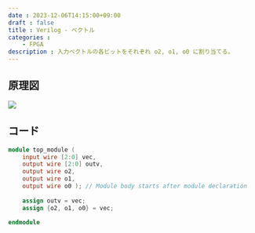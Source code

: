 ```yaml
---
date : 2023-12-06T14:15:00+09:00
draft : false
title : Verilog - ベクトル
categories :
    - FPGA
description : 入力ベクトルの各ビットをそれぞれ o2, o1, o0 に割り当てる。
---
```


## 原理図
![](https://image.icysamon.jp/blog/2023/12/verilog-vec.webp)

## コード
```verilog
module top_module (
    input wire [2:0] vec,
    output wire [2:0] outv,
    output wire o2,
    output wire o1,
    output wire o0 ); // Module body starts after module declaration 
    
    assign outv = vec;
    assign {o2, o1, o0} = vec; 
    
endmodule
```